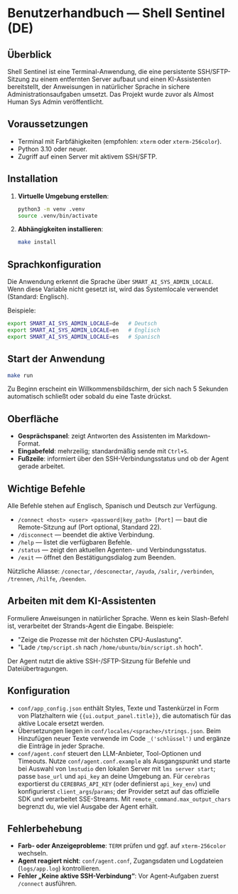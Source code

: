 # Benutzerhandbuch — Shell Sentinel (DE)

## Überblick
Shell Sentinel ist eine Terminal-Anwendung, die eine persistente SSH/SFTP-Sitzung zu einem entfernten Server aufbaut und einen KI-Assistenten bereitstellt, der Anweisungen in natürlicher Sprache in sichere Administrationsaufgaben umsetzt. Das Projekt wurde zuvor als Almost Human Sys Admin veröffentlicht.

## Voraussetzungen
- Terminal mit Farbfähigkeiten (empfohlen: `xterm` oder `xterm-256color`).
- Python 3.10 oder neuer.
- Zugriff auf einen Server mit aktivem SSH/SFTP.

## Installation
1. **Virtuelle Umgebung erstellen**:
   ```bash
   python3 -m venv .venv
   source .venv/bin/activate
   ```
2. **Abhängigkeiten installieren**:
   ```bash
   make install
   ```

## Sprachkonfiguration
Die Anwendung erkennt die Sprache über `SMART_AI_SYS_ADMIN_LOCALE`. Wenn diese Variable nicht gesetzt ist, wird das Systemlocale verwendet (Standard: Englisch).

Beispiele:
```bash
export SMART_AI_SYS_ADMIN_LOCALE=de   # Deutsch
export SMART_AI_SYS_ADMIN_LOCALE=en   # Englisch
export SMART_AI_SYS_ADMIN_LOCALE=es   # Spanisch
```

## Start der Anwendung
```bash
make run
```

Zu Beginn erscheint ein Willkommensbildschirm, der sich nach 5 Sekunden automatisch schließt oder sobald du eine Taste drückst.

## Oberfläche
- **Gesprächspanel**: zeigt Antworten des Assistenten im Markdown-Format.
- **Eingabefeld**: mehrzeilig; standardmäßig sende mit `Ctrl+S`.
- **Fußzeile**: informiert über den SSH-Verbindungsstatus und ob der Agent gerade arbeitet.

## Wichtige Befehle
Alle Befehle stehen auf Englisch, Spanisch und Deutsch zur Verfügung.

- `/connect <host> <user> <password|key_path> [Port]` — baut die Remote-Sitzung auf (Port optional, Standard 22).
- `/disconnect` — beendet die aktive Verbindung.
- `/help` — listet die verfügbaren Befehle.
- `/status` — zeigt den aktuellen Agenten- und Verbindungsstatus.
- `/exit` — öffnet den Bestätigungsdialog zum Beenden.

Nützliche Aliasse: `/conectar`, `/desconectar`, `/ayuda`, `/salir`, `/verbinden`, `/trennen`, `/hilfe`, `/beenden`.

## Arbeiten mit dem KI-Assistenten
Formuliere Anweisungen in natürlicher Sprache. Wenn es kein Slash-Befehl ist, verarbeitet der Strands-Agent die Eingabe. Beispiele:
- "Zeige die Prozesse mit der höchsten CPU-Auslastung".
- "Lade `/tmp/script.sh` nach `/home/ubuntu/bin/script.sh` hoch".

Der Agent nutzt die aktive SSH-/SFTP-Sitzung für Befehle und Dateiübertragungen.

## Konfiguration
- `conf/app_config.json` enthält Styles, Texte und Tastenkürzel in Form von Platzhaltern wie `{{ui.output_panel.title}}`, die automatisch für das aktive Locale ersetzt werden.
- Übersetzungen liegen in `conf/locales/<sprache>/strings.json`. Beim Hinzufügen neuer Texte verwende im Code `_('schlüssel')` und ergänze die Einträge in jeder Sprache.
- `conf/agent.conf` steuert den LLM-Anbieter, Tool-Optionen und Timeouts. Nutze `conf/agent.conf.example` als Ausgangspunkt und starte bei Auswahl von `lmstudio` den lokalen Server mit `lms server start`; passe `base_url` und `api_key` an deine Umgebung an. Für `cerebras` exportierst du `CEREBRAS_API_KEY` (oder definierst `api_key_env`) und konfigurierst `client_args`/`params`; der Provider setzt auf das offizielle SDK und verarbeitet SSE-Streams. Mit `remote_command.max_output_chars` begrenzt du, wie viel Ausgabe der Agent erhält.

## Fehlerbehebung
- **Farb- oder Anzeigeprobleme**: `TERM` prüfen und ggf. auf `xterm-256color` wechseln.
- **Agent reagiert nicht**: `conf/agent.conf`, Zugangsdaten und Logdateien (`logs/app.log`) kontrollieren.
- **Fehler „Keine aktive SSH-Verbindung“**: Vor Agent-Aufgaben zuerst `/connect` ausführen.
